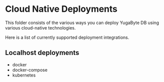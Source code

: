 # Cloud Native Deployments

This folder consists of the various ways you can deploy YugaByte DB using various cloud-native technologies.

Here is a list of currently supported deployment integrations.

## Localhost deployments
- docker
- docker-compose
- kubernetes
